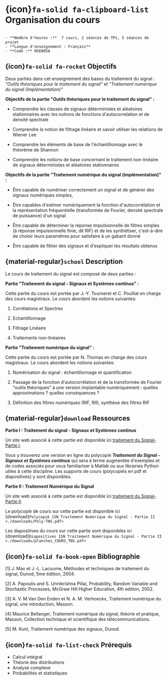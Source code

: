 # {icon}`fa-solid fa-clipboard-list` Organisation du cours

```{admonition} En bref

- **Nombre d'heures :**  7 cours, 2 séances de TPs, 5 séances de projet
- **Langue d'enseignement : Français**
- **Code :** N5EN05A
```

## {icon}`fa-solid fa-rocket` Objectifs
Deux parties dans cet enseignement des bases du traitement du  signal : *"Outils théoriques pour le traitement du signal"* et *"Traitement numérique du signal (Implémentation)"*

 

**Objectifs de la partie "Outils théoriques pour le traitement du signal" :**

- Comprendre les classes de signaux déterministes et aléatoires stationnaires avec les notions de fonctions d'autocorrelation et de densité spectrale

- Comprendre la notion de filtrage linéaire et savoir utiliser les relations de Wiener Lee

- Comprendre les éléments de base de l'échantillonnage avec le théorème de Shannon

- Comprendre les notions de base concernant le traitement non-linéaire de signaux déterministes et aléatoires stationnaires

 

 **Objectifs de la partie "Traitement numérique du signal (implémentation)" :**

- Être capable de numériser correctement un signal et de générer des signaux numériques simples,

- Être capables d'estimer numériquement la fonction d'autocorrélation et la représentation fréquentielle (transformée de Fourier, densité spectrale de puissance) d'un signal

- Être capable de déterminer la réponse impulsionnelle de filtres simples (à réponse impulsionnelle finie, dit RIF) et de les synthétiser, c'est-à-dire de choisir leurs paramètres pour satisfaire à un gabarit donné

- Être capable de filtrer des signaux et d'expliquer les résultats obtenus

 

## {material-regular}`school` Description

Le cours de traitement du signal est composé de deux parties :

**Partie "Traitement du signal - Signaux et Systèmes continus" :**

Cette partie du cours est portée par J.-Y. Tourneret et C. Poulliat en charge des cours magistraux. 
Le cours abordent les notions suivantes:

1. Corrélations et Spectres

2. Echantillonnage

3. Filtrage Linéaire 

4. Traitements non-linéaires

 

**Partie "Traitement numérique du signal" :**

Cette partie du cours est portée par N. Thomas en charge des cours magistraux. Le cours abordent les notions suivantes:

1. Numérisation du signal : échantillonnage et quantification

2. Passage de la fonction d'autocorrélation et de la transformée de Fourier "outils théoriques" à une version implantable numériquement : quelles approximations ? quelles conséquences ?

3. Définition des filtres numériques (RIF, RII), synthèse des filtres RIF

## {material-regular}`download` Ressources

**Partie I : Traitement du signal - Signaux et Systèmes continus**

Un site web associé à cette partie est disponible ici [traitement du Signal-Partie I](https://ch-poulliat.github.io/Cours-Signal-Part-I/intro.html).

Vous y trouverez une version en ligne du polycopié ***Traitement du Signal - Signaux et Systèmes continus*** qui sera à terme augmentée d'exemples et de codes associés pour vous familiariser à Matlab ou aux librairies Python utiles à cette discipline. Les supports de cours (polycopiés en pdf et diapositives) y sont disponibles.

**Partie II : Traitement Numérique du Signal**

Un site web associé à cette partie est disponible ici [traitement du Signal-Partie II](https://thomas11290.github.io/1SN-TNS/intro.html).

Le polycopié de cours sur cette partie est disponible ici {download}`Polycopié 1SN Traitement Numérique du Signal - Partie II <./downloads/Poly-TNS.pdf>`

Les diapositives du cours sur cette partie sont disponibles ici {download}`Diapositives 1SN Traitement Numérique du Signal - Partie II <./downloads/planches_COURS_TNS.pdf>`

## {icon}`fa-solid fa-book-open` Bibliographie

[1] J. Max et J.-L. Lacoume, Méthodes et techniques de traitement du signal, Dunod, 5me édition, 2004.

[2] A. Papoulis and S. Unnikrishna Pillai, Probability, Random Variable and Stochastic Processes, McGraw Hill Higher Education, 4th edition, 2002.

[3] A. V. M.Van Den Enden et N. A. M. Verhoeckx, Traitement numérique du signal, une introduction, Masson.

[4] Maurice Bellanger, Traitement numérique du signal, théorie et pratique, Masson, Collection technique et scientifique des télécommunications.

[5] M. Kunt, Traitement numérique des signaux, Dunod.

## {icon}`fa-solid fa-list-check` Prérequis

- Calcul intégral
- Théorie des distributions
- Analyse complexe
- Probabilités et statistiques

